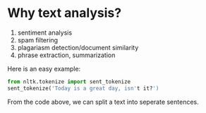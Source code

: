# Why text analysis?

1. sentiment analysis
2. spam filtering
3. plagariasm detection/document similarity
4. phrase extraction, summarization

Here is an easy example:

```python
from nltk.tokenize import sent_tokenize
sent_tokenize('Today is a great day, isn't it?')
```
From the code above, we can split a text into seperate sentences.
